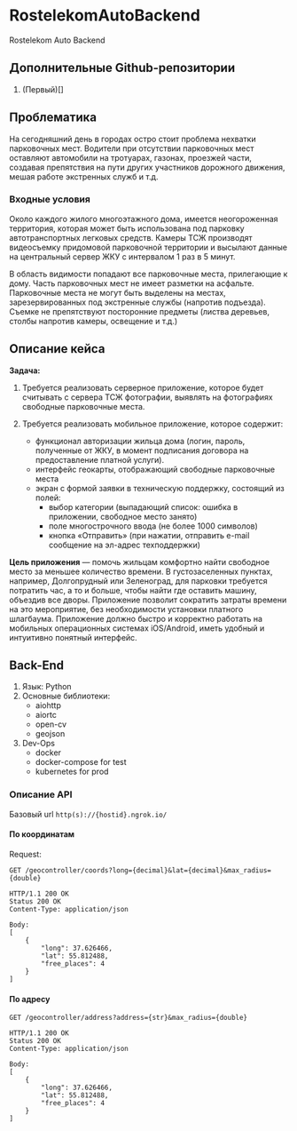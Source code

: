 # RostelekomAutoBackend

Rostelekom Auto Backend

## Дополнительные Github-репозитории

1. (Первый)[]

## Проблематика

На сегодняшний день в городах остро стоит проблема нехватки парковочных мест. Водители при отсутствии
парковочных мест оставляют автомобили на тротуарах, газонах, проезжей части, создавая препятствия на пути
других участников дорожного движения, мешая работе экстренных служб и т.д.

### Входные условия

Около каждого жилого многоэтажного дома, имеется неогороженная территория, которая может быть
использована под парковку автотранспортных легковых средств. Камеры ТСЖ производят видеосъемку придомовой
парковочной территории и высылают данные на центральный сервер ЖКУ с интервалом 1 раз в 5 минут.


В область видимости попадают все парковочные места, прилегающие к дому. Часть парковочных мест не имеет
разметки на асфальте. Парковочные места не могут быть выделены на местах, зарезервированных под
экстренные службы (напротив подъезда). Съемке не препятствуют посторонние предметы (листва деревьев,
столбы напротив камеры, освещение и т.д.)

## Описание кейса

__Задача:__

1. Требуется реализовать серверное приложение, которое будет считывать с сервера ТСЖ фотографии, выявлять на фотографиях свободные парковочные места.

2. Требуется реализовать мобильное приложение, которое содержит:
    * функционал авторизации жильца дома (логин, пароль, полученные от ЖКУ, в момент подписания договора на предоставление платной услуги).
    * интерфейс геокарты, отображающий свободные парковочные места
    * экран с формой заявки в техническую поддержку, состоящий из полей:
        * выбор категории (выпадающий список: ошибка в приложении, свободное место занято)
        * поле многострочного ввода (не более 1000 символов)
        * кнопка «Отправить» (при нажатии, отправить e-mail сообщение на эл-адрес техподдержки)

__Цель приложения__ — помочь жильцам комфортно найти свободное место за меньшее количество времени. В
густозаселенных пунктах, например, Долгопрудный или Зеленоград, для парковки требуется потратить час,
а то и больше, чтобы найти где оставить машину, объездив все дворы. Приложение позволит сократить
затраты времени на это мероприятие, без необходимости установки платного шлагбаума.
Приложение должно быстро и корректно работать на мобильных операционных системах iOS/Android,
иметь удобный и интуитивно понятный интерфейс.

## Back-End

1. Язык: Python
2. Основные библиотеки:
    * aiohttp
    * aiortc
    * open-cv
    * geojson
3. Dev-Ops
    * docker
    * docker-compose for test
    * kubernetes for prod

### Описание API

Базовый url
```http(s)://{hostid}.ngrok.io/```

#### По координатам

Request:

```http
GET /geocontroller/coords?long={decimal}&lat={decimal}&max_radius={double}
```

```http
HTTP/1.1 200 OK
Status 200 OK
Content-Type: application/json

Body:
[
    {
        "long": 37.626466,
        "lat": 55.812488,
        "free_places": 4
    }
]
```

#### По адресу

```http
GET /geocontroller/address?address={str}&max_radius={double}
```

```http
HTTP/1.1 200 OK
Status 200 OK
Content-Type: application/json

Body:
[
    {
        "long": 37.626466,
        "lat": 55.812488,
        "free_places": 4
    }
]
```
